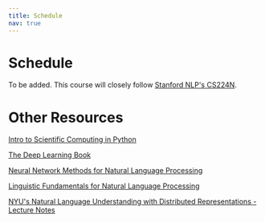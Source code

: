```yaml
---
title: Schedule
nav: true
---
```


# Schedule

To be added.
This course will closely follow [Stanford NLP's CS224N](http://web.stanford.edu/class/cs224n/index.html#schedule).

# Other Resources
[Intro to Scientific Computing in Python](https://sebastianraschka.com/blog/2020/numpy-intro.html#41-numpy-basics)  

[The Deep Learning Book](https://www.deeplearningbook.org/)  

[Neural Network Methods for Natural Language Processing](https://www.morganclaypool.com/doi/abs/10.2200/S00762ED1V01Y201703HLT037) 

[Linguistic Fundamentals for Natural Language Processing](https://www.morganclaypool.com/doi/abs/10.2200/S00493ED1V01Y201303HLT020)  

[NYU's Natural Language Understanding with Distributed Representations - Lecture Notes](https://github.com/nyu-dl/NLP_DL_Lecture_Note/blob/master/lecture_note.pdf)  


